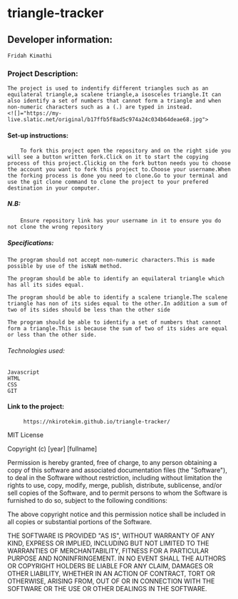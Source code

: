 # triangle-tracker
## Developer  information:
    Fridah Kimathi
### Project Description:
    The project is used to indentify different triangles such as an equilateral triangle,a scalene triangle,a isosceles triangle.It can also identify a set of numbers that cannot form a triangle and when non-numeric characters such as a (.) are typed in instead.
    <![]="https://my-live.slatic.net/original/b17ffb5f8ad5c974a24c034b64deae68.jpg">
#### Set-up instructions:
        To fork this project open the repository and on the right side you will see a button written fork.Click on it to start the copying process of this project.Clickig on the fork button needs you to choose the account you want to fork this project to.Choose your username.When the forking process is done you need to clone.Go to your terminal and use the git clone command to clone the project to your prefered destination in your computer.
  ##### N.B:
        Ensure repository link has your username in it to ensure you do not clone the wrong repository

##### Specifications:
    The program should not accept non-numeric characters.This is made possible by use of the isNaN method.

    The program should be able to identify an equilateral triangle which has all its sides equal.

    The program should be able to identify a scalene triangle.The scalene triangle has non of its sides equal to the other.In addition a sum of two of its sides should be less than the other side

    The program should be able to identify a set of numbers that cannot  form a triangle.This is because the sum of two of its sides are equal or less than the other side.
###### Technologies used:
    Javascript
    HTML
    CSS
    GIT
####  Link to the project:
         https://nkirotekim.github.io/triangle-tracker/

MIT License

Copyright (c) [year] [fullname]

Permission is hereby granted, free of charge, to any person obtaining a copy
of this software and associated documentation files (the "Software"), to deal
in the Software without restriction, including without limitation the rights
to use, copy, modify, merge, publish, distribute, sublicense, and/or sell
copies of the Software, and to permit persons to whom the Software is
furnished to do so, subject to the following conditions:

The above copyright notice and this permission notice shall be included in all
copies or substantial portions of the Software.

THE SOFTWARE IS PROVIDED "AS IS", WITHOUT WARRANTY OF ANY KIND, EXPRESS OR
IMPLIED, INCLUDING BUT NOT LIMITED TO THE WARRANTIES OF MERCHANTABILITY,
FITNESS FOR A PARTICULAR PURPOSE AND NONINFRINGEMENT. IN NO EVENT SHALL THE
AUTHORS OR COPYRIGHT HOLDERS BE LIABLE FOR ANY CLAIM, DAMAGES OR OTHER
LIABILITY, WHETHER IN AN ACTION OF CONTRACT, TORT OR OTHERWISE, ARISING FROM,
OUT OF OR IN CONNECTION WITH THE SOFTWARE OR THE USE OR OTHER DEALINGS IN THE
SOFTWARE.


